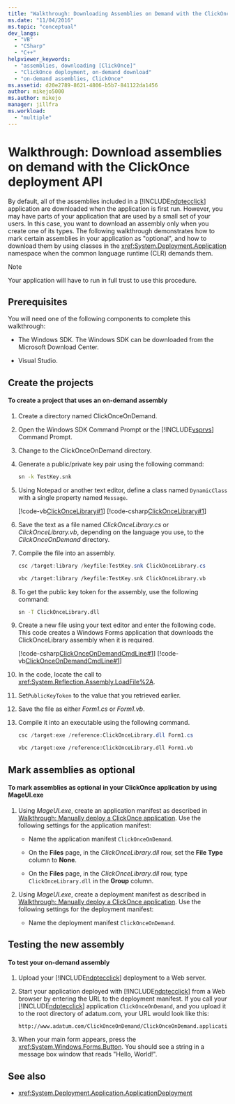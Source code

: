 ```yaml
---
title: "Walkthrough: Downloading Assemblies on Demand with the ClickOnce Deployment API | Microsoft Docs"
ms.date: "11/04/2016"
ms.topic: "conceptual"
dev_langs:
  - "VB"
  - "CSharp"
  - "C++"
helpviewer_keywords:
  - "assemblies, downloading [ClickOnce]"
  - "ClickOnce deployment, on-demand download"
  - "on-demand assemblies, ClickOnce"
ms.assetid: d20e2789-8621-4806-b5b7-841122da1456
author: mikejo5000
ms.author: mikejo
manager: jillfra
ms.workload:
  - "multiple"
---
```

# Walkthrough: Download assemblies on demand with the ClickOnce deployment API
By default, all of the assemblies included in a [!INCLUDE[ndptecclick](../deployment/includes/ndptecclick_md.md)] application are downloaded when the application is first run. However, you may have parts of your application that are used by a small set of your users. In this case, you want to download an assembly only when you create one of its types. The following walkthrough demonstrates how to mark certain assemblies in your application as "optional", and how to download them by using classes in the <xref:System.Deployment.Application> namespace when the common language runtime (CLR) demands them.

> [!NOTE]
>  Your application will have to run in full trust to use this procedure.

## Prerequisites
 You will need one of the following components to complete this walkthrough:

-   The Windows SDK. The Windows SDK can be downloaded from the Microsoft Download Center.

-   Visual Studio.

## Create the projects

#### To create a project that uses an on-demand assembly

1. Create a directory named ClickOnceOnDemand.

2. Open the Windows SDK Command Prompt or the [!INCLUDE[vsprvs](../code-quality/includes/vsprvs_md.md)] Command Prompt.

3. Change to the ClickOnceOnDemand directory.

4. Generate a public/private key pair using the following command:

   ```cmd
   sn -k TestKey.snk
   ```

5. Using Notepad or another text editor, define a class named `DynamicClass` with a single property named `Message`.

    [!code-vb[ClickOnceLibrary#1](../deployment/codesnippet/VisualBasic/walkthrough-downloading-assemblies-on-demand-with-the-clickonce-deployment-api_1.vb)]
    [!code-csharp[ClickOnceLibrary#1](../deployment/codesnippet/CSharp/walkthrough-downloading-assemblies-on-demand-with-the-clickonce-deployment-api_1.cs)]

6. Save the text as a file named *ClickOnceLibrary.cs* or *ClickOnceLibrary.vb*, depending on the language you use, to the *ClickOnceOnDemand* directory.

7. Compile the file into an assembly.

   ```csharp
   csc /target:library /keyfile:TestKey.snk ClickOnceLibrary.cs
   ```

   ```vb
   vbc /target:library /keyfile:TestKey.snk ClickOnceLibrary.vb
   ```

8. To get the public key token for the assembly, use the following command:

   ```cmd
   sn -T ClickOnceLibrary.dll
   ```

9. Create a new file using your text editor and enter the following code. This code creates a Windows Forms application that downloads the ClickOnceLibrary assembly when it is required.

     [!code-csharp[ClickOnceOnDemandCmdLine#1](../deployment/codesnippet/CSharp/walkthrough-downloading-assemblies-on-demand-with-the-clickonce-deployment-api_2.cs)]
     [!code-vb[ClickOnceOnDemandCmdLine#1](../deployment/codesnippet/VisualBasic/walkthrough-downloading-assemblies-on-demand-with-the-clickonce-deployment-api_2.vb)]

10. In the code, locate the call to <xref:System.Reflection.Assembly.LoadFile%2A>.

11. Set`PublicKeyToken` to the value that you retrieved earlier.

12. Save the file as either *Form1.cs* or *Form1.vb*.

13. Compile it into an executable using the following command.

    ```csharp
    csc /target:exe /reference:ClickOnceLibrary.dll Form1.cs
    ```

    ```vb
    vbc /target:exe /reference:ClickOnceLibrary.dll Form1.vb
    ```

## Mark assemblies as optional

#### To mark assemblies as optional in your ClickOnce application by using MageUI.exe

1. Using *MageUI.exe*, create an application manifest as described in [Walkthrough: Manually deploy a ClickOnce application](../deployment/walkthrough-manually-deploying-a-clickonce-application.md). Use the following settings for the application manifest:

    -   Name the application manifest `ClickOnceOnDemand`.

    -   On the **Files** page, in the *ClickOnceLibrary.dll* row, set the **File Type** column to **None**.

    -   On the **Files** page, in the *ClickOnceLibrary.dll* row, type `ClickOnceLibrary.dll` in the **Group** column.

2. Using *MageUI.exe*, create a deployment manifest as described in [Walkthrough: Manually deploy a ClickOnce application](../deployment/walkthrough-manually-deploying-a-clickonce-application.md). Use the following settings for the deployment manifest:

    -   Name the deployment manifest `ClickOnceOnDemand`.

## Testing the new assembly

#### To test your on-demand assembly

1. Upload your [!INCLUDE[ndptecclick](../deployment/includes/ndptecclick_md.md)] deployment to a Web server.

2. Start your application deployed with [!INCLUDE[ndptecclick](../deployment/includes/ndptecclick_md.md)] from a Web browser by entering the URL to the deployment manifest. If you call your [!INCLUDE[ndptecclick](../deployment/includes/ndptecclick_md.md)] application `ClickOnceOnDemand`, and you upload it to the root directory of adatum.com, your URL would look like this:

   ```
   http://www.adatum.com/ClickOnceOnDemand/ClickOnceOnDemand.application
   ```

3. When your main form appears, press the <xref:System.Windows.Forms.Button>. You should see a string in a message box window that reads "Hello, World!".

## See also
- <xref:System.Deployment.Application.ApplicationDeployment>